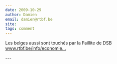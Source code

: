 ```yaml
---
date: 2009-10-29
author: Damien
email: damien@rtbf.be
site: 
tags: comment
---
```


<p>Les belges aussi sont touchés par la Faillite de DSB<br />
<a href="http://www.rtbf.be/info/economie/banques/banque-dsb-nest-pas-kaupthing-mais-des-belges-sont-concernes-153888" title="http://www.rtbf.be/info/economie/banques/banque-dsb-nest-pas-kaupthing-mais-des-belges-sont-concernes-153888" rel="nofollow">www.rtbf.be/info/economie...</a></p>
---